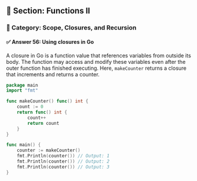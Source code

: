 ## 📘 Section: Functions II  
### 🔹 Category: Scope, Closures, and Recursion  
#### ✅ Answer 56: Using closures in Go

A closure in Go is a function value that references variables from outside its body. The function may access and modify these variables even after the outer function has finished executing. Here, `makeCounter` returns a closure that increments and returns a counter.

```go
package main
import "fmt"

func makeCounter() func() int {
    count := 0
    return func() int {
        count++
        return count
    }
}

func main() {
    counter := makeCounter()
    fmt.Println(counter()) // Output: 1
    fmt.Println(counter()) // Output: 2
    fmt.Println(counter()) // Output: 3
}
```
